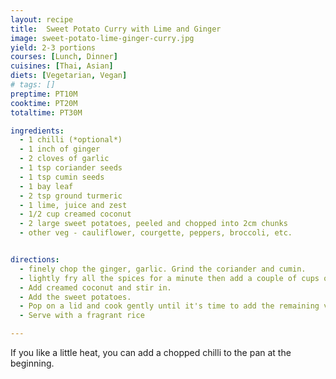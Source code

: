 ```yaml
---
layout: recipe
title:  Sweet Potato Curry with Lime and Ginger
image: sweet-potato-lime-ginger-curry.jpg
yield: 2-3 portions
courses: [Lunch, Dinner]
cuisines: [Thai, Asian]
diets: [Vegetarian, Vegan]
# tags: []
preptime: PT10M
cooktime: PT20M
totaltime: PT30M

ingredients:
  - 1 chilli (*optional*)
  - 1 inch of ginger
  - 2 cloves of garlic
  - 1 tsp coriander seeds
  - 1 tsp cumin seeds
  - 1 bay leaf
  - 2 tsp ground turmeric
  - 1 lime, juice and zest
  - 1/2 cup creamed coconut
  - 2 large sweet potatoes, peeled and chopped into 2cm chunks
  - other veg - cauliflower, courgette, peppers, broccoli, etc.


directions:
  - finely chop the ginger, garlic. Grind the coriander and cumin.
  - lightly fry all the spices for a minute then add a couple of cups of water, the zest and juice.
  - Add creamed coconut and stir in.
  - Add the sweet potatoes.
  - Pop on a lid and cook gently until it's time to add the remaining veg, depending on how long they take.
  - Serve with a fragrant rice

---
```


If you like a little heat, you can add a chopped chilli  to the pan at the beginning.

